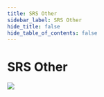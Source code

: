 ```yaml
---
title: SRS Other
sidebar_label: SRS Other
hide_title: false
hide_table_of_contents: false
---
```


# SRS Other

![](https://ossrs.net/gif/v1/sls.gif?site=ossrs.io&path=/lts/doc-en-5/tutorial/srs-other)


